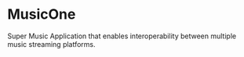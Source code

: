# MusicOne
Super Music Application that enables interoperability between multiple music streaming platforms.
